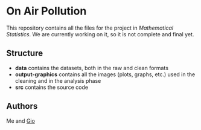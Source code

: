 # On Air Pollution

This repository contains all the files for the project in *Mathematical Statistics*. We are currently working on it, so it is not complete and final yet.

## Structure

-   **data** contains the datasets, both in the raw and clean formats
-   **output-graphics** contains all the images (plots, graphs, etc.) used in the cleaning and in the analysis phase
-   **src** contains the source code

## Authors

Me and [Gio](https://github.com/giovanni-demuri)
